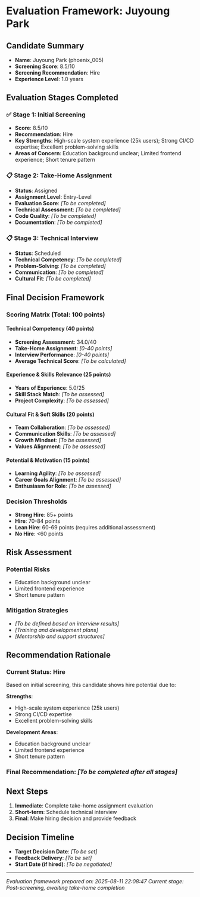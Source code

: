 # Evaluation Framework: Juyoung Park

## Candidate Summary
- **Name**: Juyoung Park (phoenix_005)
- **Screening Score**: 8.5/10
- **Screening Recommendation**: Hire
- **Experience Level**: 1.0 years

## Evaluation Stages Completed

### ✅ Stage 1: Initial Screening
- **Score**: 8.5/10
- **Recommendation**: Hire
- **Key Strengths**: High-scale system experience (25k users); Strong CI/CD expertise; Excellent problem-solving skills
- **Areas of Concern**: Education background unclear; Limited frontend experience; Short tenure pattern

### 📋 Stage 2: Take-Home Assignment
- **Status**: Assigned
- **Assignment Level**: Entry-Level
- **Evaluation Score**: _[To be completed]_
- **Technical Assessment**: _[To be completed]_
- **Code Quality**: _[To be completed]_
- **Documentation**: _[To be completed]_

### 📋 Stage 3: Technical Interview
- **Status**: Scheduled
- **Technical Competency**: _[To be completed]_
- **Problem-Solving**: _[To be completed]_
- **Communication**: _[To be completed]_
- **Cultural Fit**: _[To be completed]_

## Final Decision Framework

### Scoring Matrix (Total: 100 points)

#### Technical Competency (40 points)
- **Screening Assessment**: 34.0/40
- **Take-Home Assignment**: _[0-40 points]_
- **Interview Performance**: _[0-40 points]_
- **Average Technical Score**: _[To be calculated]_

#### Experience & Skills Relevance (25 points)
- **Years of Experience**: 5.0/25
- **Skill Stack Match**: _[To be assessed]_
- **Project Complexity**: _[To be assessed]_

#### Cultural Fit & Soft Skills (20 points)
- **Team Collaboration**: _[To be assessed]_
- **Communication Skills**: _[To be assessed]_
- **Growth Mindset**: _[To be assessed]_
- **Values Alignment**: _[To be assessed]_

#### Potential & Motivation (15 points)
- **Learning Agility**: _[To be assessed]_
- **Career Goals Alignment**: _[To be assessed]_
- **Enthusiasm for Role**: _[To be assessed]_

### Decision Thresholds
- **Strong Hire**: 85+ points
- **Hire**: 70-84 points
- **Lean Hire**: 60-69 points (requires additional assessment)
- **No Hire**: <60 points

## Risk Assessment

### Potential Risks
- Education background unclear
- Limited frontend experience
- Short tenure pattern

### Mitigation Strategies
- _[To be defined based on interview results]_
- _[Training and development plans]_
- _[Mentorship and support structures]_

## Recommendation Rationale

### Current Status: Hire
Based on initial screening, this candidate shows hire potential due to:

**Strengths**:
- High-scale system experience (25k users)
- Strong CI/CD expertise
- Excellent problem-solving skills

**Development Areas**:
- Education background unclear
- Limited frontend experience
- Short tenure pattern

### Final Recommendation: _[To be completed after all stages]_

## Next Steps
1. **Immediate**: Complete take-home assignment evaluation
2. **Short-term**: Schedule technical interview
3. **Final**: Make hiring decision and provide feedback

## Decision Timeline
- **Target Decision Date**: _[To be set]_
- **Feedback Delivery**: _[To be set]_
- **Start Date (if hired)**: _[To be negotiated]_

---
*Evaluation framework prepared on: 2025-08-11 22:08:47*
*Current stage: Post-screening, awaiting take-home completion*
